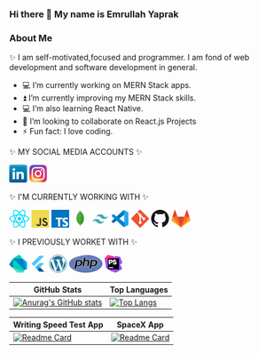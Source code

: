 ### Hi there 👋 My name is Emrullah Yaprak

### About Me
✨ I am self-motivated,focused and programmer. I am fond of web development and software development in general.

- 💻 I’m currently working on MERN Stack apps.
- ⏫ I’m currently improving my MERN Stack skills.
- 💻 I’m also learning React Native.
- 👯 I’m looking to collaborate on React.js Projects
- ⚡ Fun fact: I love coding.

✨ MY SOCIAL MEDIA ACCOUNTS ✨

![linkedin](/icons/linkedin.png)
![instagram](/icons/instagram.png)

✨ I'M CURRENTLY WORKING WITH ✨

![react](/icons/react.png)
![javascript](/icons/javascript.png)
![typescript](/icons/typescript.png)
![mongodb](/icons/mongo.png)
![tailwindcss](/icons/tailwindcss.png)
![vscode](/icons/vscode.png)
![git](/icons/git.png)
![github](/icons/github.png)
![gitlab](/icons/gitlab.png)

✨ I PREVIOUSLY WORKET WITH ✨

![dartlang](/icons/dartlang.png)
![flutter](/icons/flutter.png)
![wordpress](/icons/wordpress.png)
![php](/icons/php.png)
![phpstorm](/icons/phpstorm.png)


| GitHub Stats  | Top Languages |
| ------------- | ------------- |
| [![Anurag's GitHub stats](https://github-readme-stats.vercel.app/api?username=eyaprak&show_icons=true&theme=radical)](https://github.com/eyaprak/github-readme-stats)  | [![Top Langs](https://github-readme-stats.vercel.app/api/top-langs/?username=eyaprak&layout=compact&show_icons=true&theme=radical)](https://github.com/eyaprak/github-readme-stats)|

| Writing Speed Test App  | SpaceX App |
| ------------- | ------------- |
| [![Readme Card](https://github-readme-stats.vercel.app/api/pin/?username=eyaprak&repo=writing-speed&theme=radical)](https://github.com/eyaprak/writing-speed)  | [![Readme Card](https://github-readme-stats.vercel.app/api/pin/?username=eyaprak&repo=graphql-spacex&theme=radical)](https://github.com/eyaprak/graphql-spacex)|

